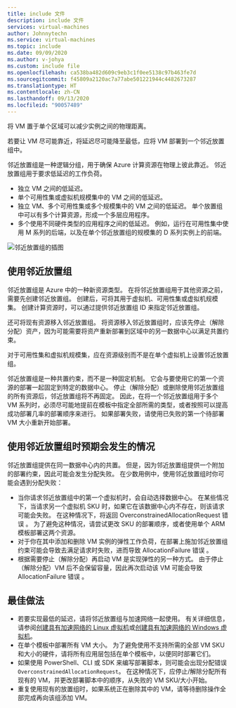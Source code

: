 ```yaml
---
title: include 文件
description: include 文件
services: virtual-machines
author: Johnnytechn
ms.service: virtual-machines
ms.topic: include
ms.date: 09/09/2020
ms.author: v-johya
ms.custom: include file
ms.openlocfilehash: ca538ba482d609c9eb3c1f0ee5138c97b463fe7d
ms.sourcegitcommit: f45809a2120ac7a77abe501221944c4482673287
ms.translationtype: HT
ms.contentlocale: zh-CN
ms.lasthandoff: 09/13/2020
ms.locfileid: "90057489"
---
```

将 VM 置于单个区域可以减少实例之间的物理距离。

若要让 VM 尽可能靠近，将延迟尽可能降至最低，应将 VM 部署到一个邻近放置组中。

邻近放置组是一种逻辑分组，用于确保 Azure 计算资源在物理上彼此靠近。 邻近放置组用于要求低延迟的工作负荷。


- 独立 VM 之间的低延迟。
- 单个可用性集或虚拟机规模集中的 VM 之间的低延迟。 
- 独立 VM、多个可用性集或多个规模集中的 VM 之间的低延迟。 单个放置组中可以有多个计算资源，形成一个多层应用程序。 
- 多个使用不同硬件类型的应用程序之间的低延迟。 例如，运行在可用性集中使用 M 系列的后端，以及在单个邻近放置组的规模集的 D 系列实例上的前端。


![邻近放置组的插图](./media/virtual-machines-common-ppg/ppg.png)

## <a name="using-proximity-placement-groups"></a>使用邻近放置组 

邻近放置组是 Azure 中的一种新资源类型。 在将邻近放置组用于其他资源之前，需要先创建邻近放置组。 创建后，可将其用于虚拟机、可用性集或虚拟机规模集。 创建计算资源时，可以通过提供邻近放置组 ID 来指定邻近放置组。 

还可将现有资源移入邻近放置组。 将资源移入邻近放置组时，应该先停止（解除分配）资产，因为可能需要将资产重新部署到区域中的另一数据中心以满足共置约束。 

对于可用性集和虚拟机规模集，应在资源级别而不是在单个虚拟机上设置邻近放置组。 

邻近放置组是一种共置约束，而不是一种固定机制。 它会与要使用它的第一个资源的部署一起固定到特定的数据中心。 停止（解除分配）或删除使用邻近放置组的所有资源后，邻近放置组将不再固定。 因此，在将一个邻近放置组用于多个 VM 系列时，必须尽可能地提前在模板中指定全部所需的类型，或者按照可以提高成功部署几率的部署顺序来进行。 如果部署失败，请使用已失败的第一个待部署 VM 大小重新开始部署。

## <a name="what-to-expect-when-using-proximity-placement-groups"></a>使用邻近放置组时预期会发生的情况 
邻近放置组提供在同一数据中心内的共置。 但是，因为邻近放置组提供一个附加的部署约束，因此可能会发生分配失败。 在少数用例中，使用邻近放置组时你可能会遇到分配失败：

- 当你请求邻近放置组中的第一个虚拟机时，会自动选择数据中心。 在某些情况下，当请求另一个虚拟机 SKU 时，如果它在该数据中心内不存在，则该请求可能会失败。 在这种情况下，将返回 OverconstrainedAllocationRequest 错误  。 为了避免这种情况，请尝试更改 SKU 的部署顺序，或者使用单个 ARM 模板部署这两个资源。
- 对于你在其中添加和删除 VM 实例的弹性工作负荷，在部署上施加邻近放置组约束可能会导致去满足请求时失败，进而导致 AllocationFailure 错误  。 
- 根据需要停止（解除分配）再启动 VM 是实现弹性的另一种方式。 由于停止（解除分配）VM 后不会保留容量，因此再次启动该 VM 可能会导致 AllocationFailure 错误  。


## <a name="best-practices"></a>最佳做法 
- 若要实现最低的延迟，请将邻近放置组与加速网络一起使用。 有关详细信息，请参阅[创建具有加速网络的 Linux 虚拟机](/virtual-network/create-vm-accelerated-networking-cli)或[创建具有加速网络的 Windows 虚拟机](/virtual-network/create-vm-accelerated-networking-powershell)。
- 在单个模板中部署所有 VM 大小。 为了避免使用不支持所需的全部 VM SKU 和大小的硬件，请将所有应用层包括在单个模板中，以便同时部署它们。
- 如果使用 PowerShell、CLI 或 SDK 来编写部署脚本，则可能会出现分配错误 `OverconstrainedAllocationRequest`。 在这种情况下，应停止/解除分配所有现有的 VM，并更改部署脚本中的顺序，从失败的 VM SKU/大小开始。 
- 重复使用现有的放置组时，如果系统正在删除其中的 VM，请等待删除操作全部完成再向该组添加 VM。

